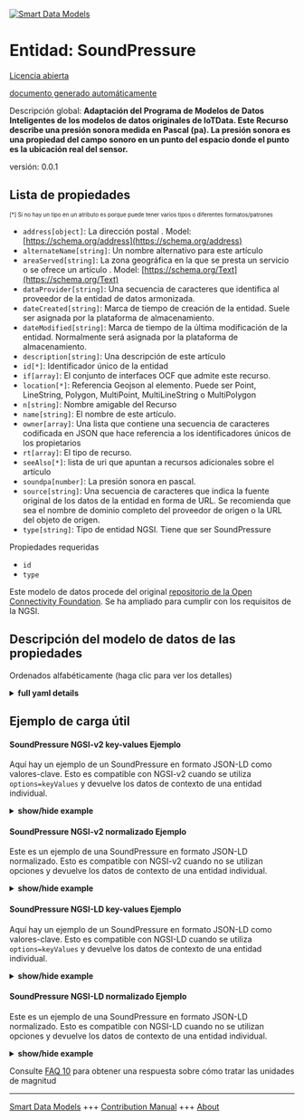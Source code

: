 <!-- 10-Header -->  
[![Smart Data Models](https://smartdatamodels.org/wp-content/uploads/2022/01/SmartDataModels_logo.png "Logo")](https://smartdatamodels.org)  
Entidad: SoundPressure  
======================<!-- /10-Header -->  
<!-- 15-License -->  
[Licencia abierta](https://github.com/smart-data-models//dataModel.OCF/blob/master/SoundPressure/LICENSE.md)  
[documento generado automáticamente](https://docs.google.com/presentation/d/e/2PACX-1vTs-Ng5dIAwkg91oTTUdt8ua7woBXhPnwavZ0FxgR8BsAI_Ek3C5q97Nd94HS8KhP-r_quD4H0fgyt3/pub?start=false&loop=false&delayms=3000#slide=id.gb715ace035_0_60)  
<!-- /15-License -->  
<!-- 20-Description -->  
Descripción global: **Adaptación del Programa de Modelos de Datos Inteligentes de los modelos de datos originales de IoTData. Este Recurso describe una presión sonora medida en Pascal (pa).  La presión sonora es una propiedad del campo sonoro en un punto del espacio donde el punto es la ubicación real del sensor.**  
versión: 0.0.1  
<!-- /20-Description -->  
<!-- 30-PropertiesList -->  

## Lista de propiedades  

<sup><sub>[*] Si no hay un tipo en un atributo es porque puede tener varios tipos o diferentes formatos/patrones</sub></sup>  
- `address[object]`: La dirección postal  . Model: [https://schema.org/address](https://schema.org/address)- `alternateName[string]`: Un nombre alternativo para este artículo  - `areaServed[string]`: La zona geográfica en la que se presta un servicio o se ofrece un artículo  . Model: [https://schema.org/Text](https://schema.org/Text)- `dataProvider[string]`: Una secuencia de caracteres que identifica al proveedor de la entidad de datos armonizada.  - `dateCreated[string]`: Marca de tiempo de creación de la entidad. Suele ser asignada por la plataforma de almacenamiento.  - `dateModified[string]`: Marca de tiempo de la última modificación de la entidad. Normalmente será asignada por la plataforma de almacenamiento.  - `description[string]`: Una descripción de este artículo  - `id[*]`: Identificador único de la entidad  - `if[array]`: El conjunto de interfaces OCF que admite este recurso.  - `location[*]`: Referencia Geojson al elemento. Puede ser Point, LineString, Polygon, MultiPoint, MultiLineString o MultiPolygon  - `n[string]`: Nombre amigable del Recurso  - `name[string]`: El nombre de este artículo.  - `owner[array]`: Una lista que contiene una secuencia de caracteres codificada en JSON que hace referencia a los identificadores únicos de los propietarios  - `rt[array]`: El tipo de recurso.  - `seeAlso[*]`: lista de uri que apuntan a recursos adicionales sobre el artículo  - `soundpa[number]`: La presión sonora en pascal.  - `source[string]`: Una secuencia de caracteres que indica la fuente original de los datos de la entidad en forma de URL. Se recomienda que sea el nombre de dominio completo del proveedor de origen o la URL del objeto de origen.  - `type[string]`: Tipo de entidad NGSI. Tiene que ser SoundPressure  <!-- /30-PropertiesList -->  
<!-- 35-RequiredProperties -->  
Propiedades requeridas  
- `id`  - `type`  <!-- /35-RequiredProperties -->  
<!-- 40-RequiredProperties -->  
Este modelo de datos procede del original [repositorio de la Open Connectivity Foundation](https://github.com/openconnectivityfoundation/IoTDataModels). Se ha ampliado para cumplir con los requisitos de la NGSI.  
<!-- /40-RequiredProperties -->  
<!-- 50-DataModelHeader -->  
## Descripción del modelo de datos de las propiedades  
Ordenados alfabéticamente (haga clic para ver los detalles)  
<!-- /50-DataModelHeader -->  
<!-- 60-ModelYaml -->  
<details><summary><strong>full yaml details</strong></summary>    
```yaml  
SoundPressure:    
  description: 'Smart Data Models Program adaptation of the original IoTData data Models. This Resource describes a measured sound pressure in Pascal (pa).  The Sound pressure is a property of the sound field at a point in space where the point is the actual location of the sensor.'    
  properties:    
    address:    
      description: 'The mailing address'    
      properties:    
        addressCountry:    
          description: 'Property. The country. For example, Spain. Model:''https://schema.org/addressCountry'''    
          type: string    
        addressLocality:    
          description: 'Property. The locality in which the street address is, and which is in the region. Model:''https://schema.org/addressLocality'''    
          type: string    
        addressRegion:    
          description: 'Property. The region in which the locality is, and which is in the country. Model:''https://schema.org/addressRegion'''    
          type: string    
        postOfficeBoxNumber:    
          description: 'Property. The post office box number for PO box addresses. For example, 03578. Model:''https://schema.org/postOfficeBoxNumber'''    
          type: string    
        postalCode:    
          description: 'Property. The postal code. For example, 24004. Model:''https://schema.org/https://schema.org/postalCode'''    
          type: string    
        streetAddress:    
          description: 'Property. The street address. Model:''https://schema.org/streetAddress'''    
          type: string    
      type: object    
      x-ngsi:    
        model: https://schema.org/address    
        type: Property    
    alternateName:    
      description: 'An alternative name for this item'    
      type: string    
      x-ngsi:    
        type: Property    
    areaServed:    
      description: 'The geographic area where a service or offered item is provided'    
      type: string    
      x-ngsi:    
        model: https://schema.org/Text    
        type: Property    
    dataProvider:    
      description: 'A sequence of characters identifying the provider of the harmonised data entity.'    
      type: string    
      x-ngsi:    
        type: Property    
    dateCreated:    
      description: 'Entity creation timestamp. This will usually be allocated by the storage platform.'    
      format: date-time    
      type: string    
      x-ngsi:    
        type: Property    
    dateModified:    
      description: 'Timestamp of the last modification of the entity. This will usually be allocated by the storage platform.'    
      format: date-time    
      type: string    
      x-ngsi:    
        type: Property    
    description:    
      description: 'A description of this item'    
      type: string    
      x-ngsi:    
        type: Property    
    id:    
      anyOf: &soundpressure_-_properties_-_owner_-_items_-_anyof    
        - description: 'Property. Identifier format of any NGSI entity'    
          maxLength: 256    
          minLength: 1    
          pattern: ^[\w\-\.\{\}\$\+\*\[\]`|~^@!,:\\]+$    
          type: string    
        - description: 'Property. Identifier format of any NGSI entity'    
          format: uri    
          type: string    
      description: 'Unique identifier of the entity'    
      x-ngsi:    
        type: Property    
    if:    
      description: 'The OCF Interface set supported by this Resource.'    
      items:    
        enum:    
          - oic.if.s    
          - oic.if.baseline    
        type: string    
      minItems: 2    
      readOnly: true    
      type: array    
      uniqueItems: true    
      x-ngsi:    
        type: Property    
    location:    
      description: 'Geojson reference to the item. It can be Point, LineString, Polygon, MultiPoint, MultiLineString or MultiPolygon'    
      oneOf:    
        - description: 'Geoproperty. Geojson reference to the item. Point'    
          properties:    
            bbox:    
              items:    
                type: number    
              minItems: 4    
              type: array    
            coordinates:    
              items:    
                type: number    
              minItems: 2    
              type: array    
            type:    
              enum:    
                - Point    
              type: string    
          required:    
            - type    
            - coordinates    
          title: 'GeoJSON Point'    
          type: object    
        - description: 'Geoproperty. Geojson reference to the item. LineString'    
          properties:    
            bbox:    
              items:    
                type: number    
              minItems: 4    
              type: array    
            coordinates:    
              items:    
                items:    
                  type: number    
                minItems: 2    
                type: array    
              minItems: 2    
              type: array    
            type:    
              enum:    
                - LineString    
              type: string    
          required:    
            - type    
            - coordinates    
          title: 'GeoJSON LineString'    
          type: object    
        - description: 'Geoproperty. Geojson reference to the item. Polygon'    
          properties:    
            bbox:    
              items:    
                type: number    
              minItems: 4    
              type: array    
            coordinates:    
              items:    
                items:    
                  items:    
                    type: number    
                  minItems: 2    
                  type: array    
                minItems: 4    
                type: array    
              type: array    
            type:    
              enum:    
                - Polygon    
              type: string    
          required:    
            - type    
            - coordinates    
          title: 'GeoJSON Polygon'    
          type: object    
        - description: 'Geoproperty. Geojson reference to the item. MultiPoint'    
          properties:    
            bbox:    
              items:    
                type: number    
              minItems: 4    
              type: array    
            coordinates:    
              items:    
                items:    
                  type: number    
                minItems: 2    
                type: array    
              type: array    
            type:    
              enum:    
                - MultiPoint    
              type: string    
          required:    
            - type    
            - coordinates    
          title: 'GeoJSON MultiPoint'    
          type: object    
        - description: 'Geoproperty. Geojson reference to the item. MultiLineString'    
          properties:    
            bbox:    
              items:    
                type: number    
              minItems: 4    
              type: array    
            coordinates:    
              items:    
                items:    
                  items:    
                    type: number    
                  minItems: 2    
                  type: array    
                minItems: 2    
                type: array    
              type: array    
            type:    
              enum:    
                - MultiLineString    
              type: string    
          required:    
            - type    
            - coordinates    
          title: 'GeoJSON MultiLineString'    
          type: object    
        - description: 'Geoproperty. Geojson reference to the item. MultiLineString'    
          properties:    
            bbox:    
              items:    
                type: number    
              minItems: 4    
              type: array    
            coordinates:    
              items:    
                items:    
                  items:    
                    items:    
                      type: number    
                    minItems: 2    
                    type: array    
                  minItems: 4    
                  type: array    
                type: array    
              type: array    
            type:    
              enum:    
                - MultiPolygon    
              type: string    
          required:    
            - type    
            - coordinates    
          title: 'GeoJSON MultiPolygon'    
          type: object    
      x-ngsi:    
        type: Geoproperty    
    n:    
      description: 'Friendly name of the Resource'    
      maxLength: 64    
      readOnly: true    
      type: string    
      x-ngsi:    
        type: Property    
    name:    
      description: 'The name of this item.'    
      type: string    
      x-ngsi:    
        type: Property    
    owner:    
      description: 'A List containing a JSON encoded sequence of characters referencing the unique Ids of the owner(s)'    
      items:    
        anyOf: *soundpressure_-_properties_-_owner_-_items_-_anyof    
        description: 'Property. Unique identifier of the entity'    
      type: array    
      x-ngsi:    
        type: Property    
    rt:    
      description: 'The Resource Type.'    
      items:    
        enum:    
          - oic.r.sound.pressure    
        maxLength: 64    
        type: string    
      minItems: 1    
      readOnly: true    
      type: array    
      uniqueItems: true    
      x-ngsi:    
        type: Property    
    seeAlso:    
      description: 'list of uri pointing to additional resources about the item'    
      oneOf:    
        - items:    
            format: uri    
            type: string    
          minItems: 1    
          type: array    
        - format: uri    
          type: string    
      x-ngsi:    
        type: Property    
    soundpa:    
      description: 'The sound pressure in pascal.'    
      minimum: 0    
      readOnly: true    
      type: number    
      x-ngsi:    
        type: Property    
    source:    
      description: 'A sequence of characters giving the original source of the entity data as a URL. Recommended to be the fully qualified domain name of the source provider, or the URL to the source object.'    
      type: string    
      x-ngsi:    
        type: Property    
    type:    
      description: 'NGSI entity type. It has to be SoundPressure'    
      enum:    
        - SoundPressure    
      type: string    
      x-ngsi:    
        type: Property    
  required:    
    - id    
    - type    
  type: object    
  x-derived-from: https://github.com/OpenInterConnect/IoTDataModels/blob/master/SoundPressureResURI.swagger.json    
  x-disclaimer: 'Redistribution and use in source and binary forms, with or without modification, are permitted  provided that the license conditions are met. Copyleft (c) 2021 Contributors to Smart Data Models Program'    
  x-license-url: https://github.com/smart-data-models/dataModel.OCF/blob/master/SoundPressure/LICENSE.md    
  x-model-schema: https://smart-data-models.github.io/dataModel.IoTDataModels/SoundPressure/schema.json    
  x-model-tags: OCF    
  x-version: 0.0.1    
```  
</details>    
<!-- /60-ModelYaml -->  
<!-- 70-MiddleNotes -->  
<!-- /70-MiddleNotes -->  
<!-- 80-Examples -->  
## Ejemplo de carga útil  
#### SoundPressure NGSI-v2 key-values Ejemplo  
Aquí hay un ejemplo de un SoundPressure en formato JSON-LD como valores-clave. Esto es compatible con NGSI-v2 cuando se utiliza `options=keyValues` y devuelve los datos de contexto de una entidad individual.  
<details><summary><strong>show/hide example</strong></summary>    
```json  
{  
  "id": "urn:ngsi-ld:SoundPressure:id:CKNQ:89924602",  
  "dateCreated": "2005-05-14T05:51:42Z",  
  "dateModified": "2020-02-22T11:45:25Z",  
  "source": "Against purpose question American. Major possible simply imagine. Discuss last small especially Democrat else.",  
  "name": "Ago nor could summer on western. Trial white environmental.",  
  "alternateName": "Chair remain community catch prove. Direction form gun require program. Everybody meet daughter line but.",  
  "description": "Young result education market.",  
  "dataProvider": "A worry around senior fall time religious. Consider control foot war drug his.",  
  "owner": [  
    "urn:ngsi-ld:SoundPressure:items:SAGN:62135245",  
    "urn:ngsi-ld:SoundPressure:items:NHZI:18994579"  
  ],  
  "seeAlso": [  
    "urn:ngsi-ld:SoundPressure:items:DMLZ:04503933",  
    "urn:ngsi-ld:SoundPressure:items:JMBO:05242364"  
  ],  
  "location": {  
    "type": "Point",  
    "coordinates": [  
      -34.294154,  
      -104.619699  
    ]  
  },  
  "address": {  
    "streetAddress": "Moment life much both herself road.",  
    "addressLocality": "Him help his pattern. Feel already teach all.",  
    "addressRegion": "System former manager international smile four difficult hospital. Age cost officer sister.",  
    "addressCountry": "Audience finally statement paper. Majority hundred citizen. Serious information provide help great body.",  
    "postalCode": "Sport music sister. West offer weight author room.",  
    "postOfficeBoxNumber": "List health day son view will. Church Republican almost avoid call."  
  },  
  "areaServed": "Whether public kitchen glass."  
}  
```  
</details>  
#### SoundPressure NGSI-v2 normalizado Ejemplo  
Este es un ejemplo de una SoundPressure en formato JSON-LD normalizado. Esto es compatible con NGSI-v2 cuando no se utilizan opciones y devuelve los datos de contexto de una entidad individual.  
<details><summary><strong>show/hide example</strong></summary>    
```json  
{  
  "id": {  
    "type": "string",  
    "value": "urn:ngsi-ld:SoundPressure:id:CKNQ:89924602"  
  },  
  "dateCreated": {  
    "format": "date-time",  
    "type": "string",  
    "value": "2005-05-14T05:51:42Z"  
  },  
  "dateModified": {  
    "format": "date-time",  
    "type": "string",  
    "value": "2020-02-22T11:45:25Z"  
  },  
  "source": {  
    "type": "string",  
    "value": "Against purpose question American. Major possible simply imagine. Discuss last small especially Democrat else."  
  },  
  "name": {  
    "type": "string",  
    "value": "Ago nor could summer on western. Trial white environmental."  
  },  
  "alternateName": {  
    "type": "string",  
    "value": "Chair remain community catch prove. Direction form gun require program. Everybody meet daughter line but."  
  },  
  "description": {  
    "type": "string",  
    "value": "Young result education market."  
  },  
  "dataProvider": {  
    "type": "string",  
    "value": "A worry around senior fall time religious. Consider control foot war drug his."  
  },  
  "owner": {  
    "type": "array",  
    "value": [  
      "urn:ngsi-ld:SoundPressure:items:SAGN:62135245",  
      "urn:ngsi-ld:SoundPressure:items:NHZI:18994579"  
    ]  
  },  
  "seeAlso": {  
    "type": "array",  
    "value": [  
      "urn:ngsi-ld:SoundPressure:items:DMLZ:04503933",  
      "urn:ngsi-ld:SoundPressure:items:JMBO:05242364"  
    ]  
  },  
  "location": {  
    "type": "object",  
    "value": {  
      "type": "Point",  
      "coordinates": [  
        -34.294154,  
        -104.619699  
      ]  
    }  
  },  
  "address": {  
    "type": "object",  
    "value": {  
      "streetAddress": "Moment life much both herself road.",  
      "addressLocality": "Him help his pattern. Feel already teach all.",  
      "addressRegion": "System former manager international smile four difficult hospital. Age cost officer sister.",  
      "addressCountry": "Audience finally statement paper. Majority hundred citizen. Serious information provide help great body.",  
      "postalCode": "Sport music sister. West offer weight author room.",  
      "postOfficeBoxNumber": "List health day son view will. Church Republican almost avoid call."  
    }  
  },  
  "areaServed": {  
    "type": "string",  
    "value": "Whether public kitchen glass."  
  }  
}  
```  
</details>  
#### SoundPressure NGSI-LD key-values Ejemplo  
Aquí hay un ejemplo de un SoundPressure en formato JSON-LD como valores-clave. Esto es compatible con NGSI-LD cuando se utiliza `options=keyValues` y devuelve los datos de contexto de una entidad individual.  
<details><summary><strong>show/hide example</strong></summary>    
```json  
{  
    "id": "urn:ngsi-ld:SoundPressure:id:CKNQ:89924602",  
    "dateCreated": "2005-05-14T05:51:42Z",  
    "dateModified": "2020-02-22T11:45:25Z",  
    "source": "Against purpose question American. Major possible simply imagine. Discuss last small especially Democrat else.",  
    "name": "Ago nor could summer on western. Trial white environmental.",  
    "alternateName": "Chair remain community catch prove. Direction form gun require program. Everybody meet daughter line but.",  
    "description": "Young result education market.",  
    "dataProvider": "A worry around senior fall time religious. Consider control foot war drug his.",  
    "owner": [  
        "urn:ngsi-ld:SoundPressure:items:SAGN:62135245",  
        "urn:ngsi-ld:SoundPressure:items:NHZI:18994579"  
    ],  
    "seeAlso": [  
        "urn:ngsi-ld:SoundPressure:items:DMLZ:04503933",  
        "urn:ngsi-ld:SoundPressure:items:JMBO:05242364"  
    ],  
    "location": {  
        "type": "Point",  
        "coordinates": [  
            -34.294154,  
            -104.619699  
        ]  
    },  
    "address": {  
        "streetAddress": "Moment life much both herself road.",  
        "addressLocality": "Him help his pattern. Feel already teach all.",  
        "addressRegion": "System former manager international smile four difficult hospital. Age cost officer sister.",  
        "addressCountry": "Audience finally statement paper. Majority hundred citizen. Serious information provide help great body.",  
        "postalCode": "Sport music sister. West offer weight author room.",  
        "postOfficeBoxNumber": "List health day son view will. Church Republican almost avoid call."  
    },  
    "areaServed": "Whether public kitchen glass.",  
    "@context": [  
        "https://smartdatamodels.org/context.jsonld",  
        "https://raw.githubusercontent.com/smart-data-models/dataModel.OCF/master/context.jsonld"  
    ]  
}  
```  
</details>  
#### SoundPressure NGSI-LD normalizado Ejemplo  
Este es un ejemplo de una SoundPressure en formato JSON-LD normalizado. Esto es compatible con NGSI-LD cuando no se utilizan opciones y devuelve los datos de contexto de una entidad individual.  
<details><summary><strong>show/hide example</strong></summary>    
```json  
{  
    "id": "urn:ngsi-ld:SoundPressure:id:SCOB:82581699",  
    "dateCreated": {  
        "type": "Property",  
        "value": {  
            "@type": "DateTime",  
            "@value": "2014-09-18T10:32:52Z"  
        }  
    },  
    "dateModified": {  
        "type": "Property",  
        "value": {  
            "@type": "DateTime",  
            "@value": "2007-05-28T05:03:37Z"  
        }  
    },  
    "source": {  
        "type": "Property",  
        "value": "Involve student vote support reality month black. Suggest cause option responsibility everyone. Increase similar firm already try."  
    },  
    "name": {  
        "type": "Property",  
        "value": "Chance computer your if. Reflect page trade wife situation probably close. Wish will ten. You leg discussion off will level."  
    },  
    "alternateName": {  
        "type": "Property",  
        "value": "Nature program both important station apply. Top rest power decision."  
    },  
    "description": {  
        "type": "Property",  
        "value": "Seek candidate west daughter purpose fly. Position cup pass lawyer why military religious. Great star run world audience stop."  
    },  
    "dataProvider": {  
        "type": "Property",  
        "value": "Current nearly popular. Along and toward tend occur. Explain remain away occur fast defense ask."  
    },  
    "owner": {  
        "type": "Property",  
        "value": [  
            "urn:ngsi-ld:SoundPressure:items:PLYN:04859699",  
            "urn:ngsi-ld:SoundPressure:items:UJHG:28450549"  
        ]  
    },  
    "seeAlso": {  
        "type": "Property",  
        "value": [  
            "urn:ngsi-ld:SoundPressure:items:ZBZQ:48591255"  
        ]  
    },  
    "location": {  
        "type": "Property",  
        "value": {  
            "type": "Point",  
            "coordinates": [  
                50.2793285,  
                -127.924098  
            ]  
        }  
    },  
    "address": {  
        "type": "Property",  
        "value": {  
            "streetAddress": "Rise before give speech. Every thank read. During church around attack state first.",  
            "addressLocality": "Drive you thought religious just sister girl while. Leader human energy collection be travel study. Level our indeed manage huge.",  
            "addressRegion": "Million various baby. Mr court her scene. Follow evidence property.",  
            "addressCountry": "Space exist ok away. Hold foot short anyone final near. Later right newspaper rather large culture.",  
            "postalCode": "Ground social drop organization. Page husband dream ever possible despite able.",  
            "postOfficeBoxNumber": "Fire agreement work long beautiful government person."  
        }  
    },  
    "areaServed": {  
        "type": "Property",  
        "value": "Language forget store. Between cause send agency. Seat like purpose would ok forward author."  
    },  
    "@context": [  
        "https://smartdatamodels.org/context.jsonld",  
        "https://raw.githubusercontent.com/smart-data-models/dataModel.OCF/master/context.jsonld"  
    ]  
}  
```  
</details><!-- /80-Examples -->  
<!-- 90-FooterNotes -->  
<!-- /90-FooterNotes -->  
<!-- 95-Units -->  
Consulte [FAQ 10](https://smartdatamodels.org/index.php/faqs/) para obtener una respuesta sobre cómo tratar las unidades de magnitud  
<!-- /95-Units -->  
<!-- 97-LastFooter -->  
---  
[Smart Data Models](https://smartdatamodels.org) +++ [Contribution Manual](https://bit.ly/contribution_manual) +++ [About](https://bit.ly/Introduction_SDM)<!-- /97-LastFooter -->  
